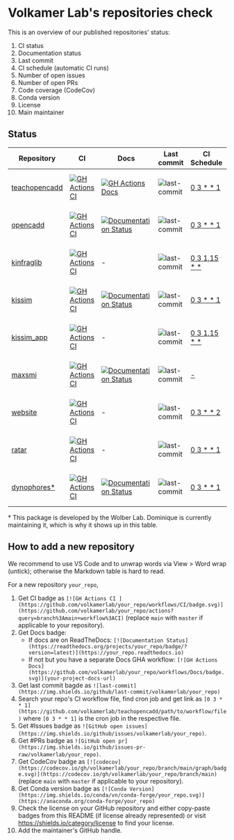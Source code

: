 # Volkamer Lab's repositories check

This is an overview of our published repositories' status:
1. CI status
2. Documentation status
3. Last commit
4. CI schedule (automatic CI runs)
5. Number of open issues
6. Number of open PRs
7. Code coverage (CodeCov)
8. Conda version
9. License
10. Main maintainer

## Status

| Repository | CI | Docs | Last commit | CI Schedule | #Issues | #PRs | CodeCov | Conda | Licence | Maintainer |
|---|---|---|---|---|---|---|---|---|---|---|
| [teachopencadd](https://github.com/volkamerlab/teachopencadd) | [![GH Actions CI](https://github.com/volkamerlab/teachopencadd/workflows/CI/badge.svg)](https://github.com/volkamerlab/teachopencadd/actions?query=branch%3Amaster+workflow%3ACI)     | [![GH Actions Docs](https://github.com/volkamerlab/teachopencadd/workflows/Docs/badge.svg)](https://projects.volkamerlab.org/teachopencadd/) | ![last-commit](https://img.shields.io/github/last-commit/volkamerlab/teachopencadd)   | [0 3 * * 1](https://github.com/volkamerlab/teachopencadd/blob/master/.github/workflows/ci.yml)    | ![GitHub open issues](https://img.shields.io/github/issues/volkamerlab/teachopencadd)   | ![GitHub open pr](https://img.shields.io/github/issues-pr-raw/volkamerlab/teachopencadd)   | -                                                                                                                                                | [![Conda Version](https://img.shields.io/conda/vn/conda-forge/opencadd.svg)](https://anaconda.org/conda-forge/opencadd)           | [![License: CC BY 4.0](https://img.shields.io/badge/License-CC%20BY%204.0-lightgrey.svg)](https://creativecommons.org/licenses/by/4.0/) | @dominiquesydow |
| [opencadd](https://github.com/volkamerlab/opencadd)           | [![GH Actions CI](https://github.com/volkamerlab/opencadd/workflows/CI/badge.svg)](https://github.com/volkamerlab/opencadd/actions?query=branch%3Amaster)                             | [![Documentation Status](https://readthedocs.org/projects/opencadd/badge/?version=latest)](https://opencadd.readthedocs.io)                  | ![last-commit](https://img.shields.io/github/last-commit/volkamerlab/opencadd)        | [0 3 * * 1](https://github.com/volkamerlab/opencadd/blob/master/.github/workflows/ci.yaml)        | ![GitHub open issues](https://img.shields.io/github/issues/volkamerlab/opencadd)        | ![GitHub open pr](https://img.shields.io/github/issues-pr-raw/volkamerlab/opencadd)        | [![codecov](https://codecov.io/gh/volkamerlab/opencadd/branch/master/graph/badge.svg)](https://codecov.io/gh/volkamerlab/opencadd/branch/master) | [![Conda Version](https://img.shields.io/conda/vn/conda-forge/teachopencadd.svg)](https://anaconda.org/conda-forge/teachopencadd) | [![License](https://img.shields.io/badge/License-MIT-blue.svg)](https://opensource.org/licenses/MIT)                                    | @dominiquesydow |
| [kinfraglib](https://github.com/volkamerlab/kinfraglib)       | [![GH Actions CI](https://github.com/volkamerlab/kinfraglib/workflows/CI/badge.svg)](https://github.com/volkamerlab/kinfraglib/actions?query=branch%3Amaster+workflow%3ACI)           | -                                                                                                                                            | ![last-commit](https://img.shields.io/github/last-commit/volkamerlab/kinfraglib)      | [0 3 1,15 * *](https://github.com/volkamerlab/KinFragLib/blob/master/.github/workflows/ci.yml)    | ![GitHub open issues](https://img.shields.io/github/issues/volkamerlab/kinfraglib)      | ![GitHub open pr](https://img.shields.io/github/issues-pr-raw/volkamerlab/kinfraglib)      | -                                                                                                                                                | -                                                                                                                                 | [![License](https://img.shields.io/badge/License-MIT-blue.svg)](https://opensource.org/licenses/MIT)                                    | @dominiquesydow |
| [kissim](https://github.com/volkamerlab/kissim)               | [![GH Actions CI](https://github.com/volkamerlab/kissim/workflows/CI/badge.svg)](https://github.com/volkamerlab/kissim/actions?query=branch%3Amain+workflow%3ACI)                     | [![Documentation Status](https://readthedocs.org/projects/kissim/badge/?version=latest)](https://kissim.readthedocs.io)                      | ![last-commit](https://img.shields.io/github/last-commit/volkamerlab/kissim)          | [0 3 * * 1](https://github.com/volkamerlab/kissim/blob/main/.github/workflows/CI.yaml)            | ![GitHub open issues](https://img.shields.io/github/issues/volkamerlab/kissim)          | ![GitHub open pr](https://img.shields.io/github/issues-pr-raw/volkamerlab/kissim)          | [![codecov](https://codecov.io/gh/volkamerlab/kissim/branch/main/graph/badge.svg)](https://codecov.io/gh/volkamerlab/kissim/branch/main)         | [![Conda Version](https://img.shields.io/conda/vn/conda-forge/kissim.svg)](https://anaconda.org/conda-forge/kissim)               | [![License](https://img.shields.io/badge/License-MIT-blue.svg)](https://opensource.org/licenses/MIT)                                    | @dominiquesydow |
| [kissim_app](https://github.com/volkamerlab/kissim_app)       | [![GH Actions CI](https://github.com/volkamerlab/kissim_app/workflows/CI/badge.svg)](https://github.com/volkamerlab/kissim_app/actions?query=branch%3Amaster+workflow%3ACI)           | -                                                                                                                                            | ![last-commit](https://img.shields.io/github/last-commit/volkamerlab/kissim_app)      | [0 3 1,15 * *](https://github.com/volkamerlab/kissim_app/blob/master/.github/workflows/ci.yml)    | ![GitHub open issues](https://img.shields.io/github/issues/volkamerlab/kissim_app)      | ![GitHub open pr](https://img.shields.io/github/issues-pr-raw/volkamerlab/kissim_app)      | -                                                                                                                                                | -                                                                                                                                 | [![License](https://img.shields.io/badge/License-MIT-blue.svg)](https://opensource.org/licenses/MIT)                                    | @dominiquesydow |
| [maxsmi](https://github.com/volkamerlab/maxsmi)               | [![GH Actions CI](https://github.com/volkamerlab/maxsmi/workflows/CI/badge.svg)](https://github.com/volkamerlab/maxsmi/actions?query=branch%3Amain+workflow%3ACI)                     | [![Documentation Status](https://readthedocs.org/projects/maxsmi/badge/?version=latest)](https://maxsmi.readthedocs.io)                      | ![last-commit](https://img.shields.io/github/last-commit/volkamerlab/maxsmi)          | [-](https://github.com/volkamerlab/maxsmi/blob/main/.github/workflows/CI.yaml)                    | ![GitHub open issues](https://img.shields.io/github/issues/volkamerlab/maxsmi)          | ![GitHub open pr](https://img.shields.io/github/issues-pr-raw/volkamerlab/maxsmi)          | [![codecov](https://codecov.io/gh/volkamerlab/maxsmi/branch/main/graph/badge.svg)](https://codecov.io/gh/volkamerlab/maxsmi/branch/main)         | [![Conda Version](https://img.shields.io/conda/vn/conda-forge/maxsmi.svg)](https://anaconda.org/conda-forge/maxsmi)               | [![License](https://img.shields.io/badge/License-MIT-blue.svg)](https://opensource.org/licenses/MIT)                                    | @t-kimber       |
| [website](https://github.com/volkamerlab/volkamerlab_org)     | [![GH Actions CI](https://github.com/volkamerlab/volkamerlab_org/workflows/CI/badge.svg)](https://github.com/volkamerlab/volkamerlab_org/actions?query=branch%3Amaster+workflow%3ACI) | -                                                                                                                                            | ![last-commit](https://img.shields.io/github/last-commit/volkamerlab/volkamerlab_org) | [0 3 * * 2](https://github.com/volkamerlab/volkamerlab_org/blob/master/.github/workflows/ci.yaml) | ![GitHub open issues](https://img.shields.io/github/issues/volkamerlab/volkamerlab_org) | ![GitHub open pr](https://img.shields.io/github/issues-pr-raw/volkamerlab/volkamerlab_org) | -                                                                                                                                                | -                                                                                                                                 | -                                                                                                                                       | @dominiquesydow |
| [ratar](https://github.com/volkamerlab/ratar)                 | [![GH Actions CI](https://github.com/volkamerlab/ratar/workflows/CI/badge.svg)](https://github.com/volkamerlab/ratar/actions?query=workflow%3ACI)                                     | -                                                                                                                                            | ![last-commit](https://img.shields.io/github/last-commit/volkamerlab/ratar)           | [0 3 * * 1](https://github.com/volkamerlab/ratar/blob/master/.github/workflows/CI.yaml)           | ![GitHub open issues](https://img.shields.io/github/issues/volkamerlab/ratar)           | ![GitHub open pr](https://img.shields.io/github/issues-pr-raw/volkamerlab/ratar)           | -                                                                                                                                                | -                                                                                                                                 | [![License](https://img.shields.io/badge/License-MIT-blue.svg)](https://opensource.org/licenses/MIT)                                    | @dominiquesydow |
| [dynophores\*](https://github.com/wolberlab/dynophores)       | [![GH Actions CI](https://github.com/wolberlab/dynophores/workflows/CI/badge.svg)](https://github.com/wolberlab/dynophores/actions?query=workflow%3ACI)                               | [![Documentation Status](https://readthedocs.org/projects/dynophores/badge/?version=latest)](https://dynophores.readthedocs.io)              | ![last-commit](https://img.shields.io/github/last-commit/wolberlab/dynophores)        | [0 3 * * 1](https://github.com/wolberlab/dynophores/blob/master/.github/workflows/CI.yaml)        | ![GitHub open issues](https://img.shields.io/github/issues/wolberlab/dynophores)        | ![GitHub open pr](https://img.shields.io/github/issues-pr-raw/wolberlab/dynophores)        | [![codecov](https://codecov.io/gh/wolberlab/dynophores/branch/master/graph/badge.svg)](https://codecov.io/gh/wolberlab/dynophores/branch/master) | [![Conda Version](https://img.shields.io/conda/vn/conda-forge/dynophores.svg)](https://anaconda.org/conda-forge/dynophores)       | [![License](https://img.shields.io/badge/License-MIT-blue.svg)](https://opensource.org/licenses/MIT)                                    | @dominiquesydow |

\* This package is developed by the Wolber Lab. Dominique is currently maintaining it, which is why it shows up in this table.

## How to add a new repository

We recommend to use VS Code and to unwrap words via View > Word wrap (untick); otherwise the Markdown table is hard to read.

For a new repository `your_repo`,

1. Get CI badge as `[![GH Actions CI ](https://github.com/volkamerlab/your_repo/workflows/CI/badge.svg)](https://github.com/volkamerlab/your_repo/actions?query=branch%3Amain+workflow%3ACI)` (replace `main` with `master` if applicable to your repository).
2. Get Docs badge:
   - If docs are on ReadTheDocs: `[![Documentation Status](https://readthedocs.org/projects/your_repo/badge/?version=latest)](https://your_repo.readthedocs.io)`
   - If not but you have a separate Docs GHA workflow: `[![GH Actions Docs](https://github.com/volkamerlab/your_repo/workflows/Docs/badge.svg)](your-project-docs-url)`
3. Get last commit bagde as `![last-commit](https://img.shields.io/github/last-commit/volkamerlab/your_repo)`
4. Search your repo's CI workflow file, find cron job and get link as `[0 3 * * 1](https://github.com/volkamerlab/teachopencadd/path/to/workflow/file)` where `[0 3 * * 1]` is the cron job in the respective file.
5. Get #Issues badge as `![GitHub open issues](https://img.shields.io/github/issues/volkamerlab/your_repo)`.
6. Get #PRs badge as `![GitHub open pr](https://img.shields.io/github/issues-pr-raw/volkamerlab/your_repo)`.
7. Get CodeCov badge as `[![codecov](https://codecov.io/gh/volkamerlab/your_repo/branch/main/graph/badge.svg)](https://codecov.io/gh/volkamerlab/your_repo/branch/main)` (replace `main` with `master` if applicable to your repository).
8. Get Conda version badge as `[![Conda Version](https://img.shields.io/conda/vn/conda-forge/your_repo.svg)](https://anaconda.org/conda-forge/your_repo)`
9. Check the license on your GitHub repository and either copy-paste badges from this README (if license already represented) or visit https://shields.io/category/license to find your license.
10. Add the maintainer's GitHub handle.